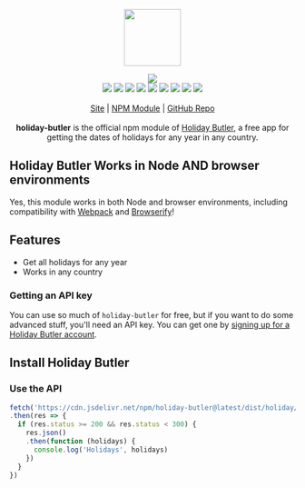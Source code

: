 <p align="center">
  <a href="https://cdn.itwcreativeworks.com/assets/itw-creative-works/images/logo/holiday-butler-brandmark-black-x.svg">
    <img src="https://cdn.itwcreativeworks.com/assets/itw-creative-works/images/logo/holiday-butler-brandmark-black-x.svg" width="100px">
  </a>
</p>

<p align="center">
  <img src="https://img.shields.io/github/package-json/v/itw-creative-works/holiday-butler.svg">
  <br>
  <img src="https://img.shields.io/librariesio/release/npm/holiday-butler.svg">
  <img src="https://img.shields.io/bundlephobia/min/holiday-butler.svg">
  <img src="https://img.shields.io/codeclimate/maintainability-percentage/itw-creative-works/holiday-butler.svg">
  <img src="https://img.shields.io/npm/dm/holiday-butler.svg">
  <img src="https://img.shields.io/node/v/holiday-butler.svg">
  <img src="https://img.shields.io/website/https/https://itwcreativeworks.com.svg">
  <img src="https://img.shields.io/github/license/itw-creative-works/holiday-butler.svg">
  <img src="https://img.shields.io/github/contributors/itw-creative-works/holiday-butler.svg">
  <img src="https://img.shields.io/github/last-commit/itw-creative-works/holiday-butler.svg">
  <br>
  <br>
  <a href="https://https://itwcreativeworks.com">Site</a> | <a href="https://www.npmjs.com/package/holiday-butler">NPM Module</a> | <a href="https://github.com/itw-creative-works/holiday-butler">GitHub Repo</a>
  <br>
  <br>
  <strong>holiday-butler</strong> is the official npm module of <a href="https://https://itwcreativeworks.com">Holiday Butler</a>, a free app for getting the dates of holidays for any year in any country.
</p>

## Holiday Butler Works in Node AND browser environments
Yes, this module works in both Node and browser environments, including compatibility with [Webpack](https://www.npmjs.com/package/webpack) and [Browserify](https://www.npmjs.com/package/browserify)!

## Features
* Get all holidays for any year
* Works in any country

### Getting an API key
You can use so much of `holiday-butler` for free, but if you want to do some advanced stuff, you'll need an API key. You can get one by [signing up for a Holiday Butler account](https://https://itwcreativeworks.com/authentication/signup).

## Install Holiday Butler
### Use the API
```js
fetch('https://cdn.jsdelivr.net/npm/holiday-butler@latest/dist/holiday/US/2050.json')
.then(res => {
  if (res.status >= 200 && res.status < 300) {
    res.json()
    .then(function (holidays) {
      console.log('Holidays', holidays)
    })
  }
})
```
<!-- ### Install via npm
Install with npm if you plan to use `holiday-butler` in a Node project or in the browser.
```shell
npm install holiday-butler
``` -->

<!-- ```js
const holiday-butler = new (require('holiday-butler'))({
  // Not required, but having one removes limits (get your key at https://https://itwcreativeworks.com).
  apiKey: 'api_test_key'
});
```

### Install via CDN
Install with CDN if you plan to use Holiday Butler only in a browser environment.
```html
<script src="https://cdn.jsdelivr.net/npm/holiday-butler@latest/dist/index.min.js"></script>
<script type="text/javascript">
  var holiday-butler = new Holiday Butler({
    // Not required, but having one removes limits (get your key at https://https://itwcreativeworks.com).
    apiKey: 'api_test_Key'
  });
</script>
``` -->

<!-- ### Use without installation
You can use `holiday-butler` in a variety of ways that require no installation, such as `curl` in terminal/shell. See the **Use without installation** section below.

## Using Holiday Butler
After you have followed the install step, you can start using `holiday-butler` to create custom text snippets that you can access on all of your devices

For a more in-depth documentation of this library and the Holiday Butler service, please visit the official Holiday Butler website.

## Use without installation
### Use Holiday Butler with `curl`
```shell
# Standard
curl -X POST https://api.https://itwcreativeworks.com
```

## What Can Holiday Butler do?
Holiday Butler is a free text snippet manager that lets you [create custom text snippets](https://https://itwcreativeworks.com) that you can access on all of your devices!

## Final Words
If you are still having difficulty, we would love for you to post
a question to [the Holiday Butler issues page](https://github.com/itw-creative-works/holiday-butler/issues). It is much easier to answer questions that include your code and relevant files! So if you can provide them, we'd be extremely grateful (and more likely to help you find the answer!)

## Projects Using this Library
* coming soon!

Ask us to have your project listed! :) -->
